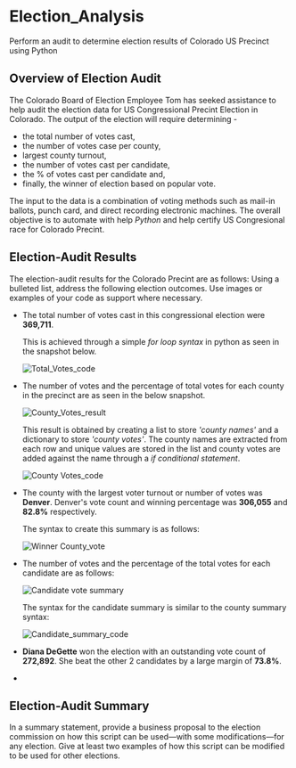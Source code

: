 # Election_Analysis
Perform an audit to determine election results of Colorado US Precinct using Python
## Overview of Election Audit 
The Colorado Board of Election Employee Tom has seeked assistance to help audit the election data for US Congressional Precint Election in Colorado. The output of the election will require determining -
- the total number of votes cast, 
- the number of votes case per county,
- largest county turnout,
- the number of votes cast per candidate, 
- the % of votes cast per candidate and,
- finally, the winner of election based on popular vote. 

The input to the data is a combination of voting methods such as mail-in ballots, punch card, and direct recording electronic machines. The overall objective is to automate with help *Python* and help certify US Congresional race for Colorado Precint.

## Election-Audit Results 
The election-audit results for the Colorado Precint are as follows:
Using a bulleted list, address the following election outcomes. Use images or examples of your code as support where necessary.

- The total number of votes cast in this congressional election were **369,711**.
  
  This is achieved through a simple *for loop syntax* in python as seen in the snapshot below.
  
  ![Total_Votes_code](https://user-images.githubusercontent.com/84694664/126076827-c9cdbc3d-e46d-4609-b91e-1500b96fc269.JPG)

- The number of votes and the percentage of total votes for each county in the precinct are as seen in the below snapshot.

  ![County_Votes_result](https://user-images.githubusercontent.com/84694664/126076941-5807e529-1507-4ee1-a58a-d6674fd4336e.JPG)
  
  This result is obtained by creating a list to store *'county names'* and a dictionary to store *'county votes'*. The county names are extracted from each row and unique values are stored in the list and county votes are added against the name through a *if conditional statement*.
  
  ![County Votes_code](https://user-images.githubusercontent.com/84694664/126077155-47be7dac-b5f0-434b-84d5-abf97a27cfc6.JPG)

- The county with the largest voter turnout or number of votes was **Denver**. Denver's vote count and winning percentage was **306,055** and **82.8%** respectively.
  
  The syntax to create this summary is as follows:
  
  ![Winner County_vote](https://user-images.githubusercontent.com/84694664/126077282-221afd12-f670-4462-bdcb-1c4d79b472d2.JPG)

- The number of votes and the percentage of the total votes for each candidate are as follows:

  ![Candidate vote summary](https://user-images.githubusercontent.com/84694664/126077408-f38afc2e-e1a6-419d-a043-50866a006bd4.JPG)

  The syntax for the candidate summary is similar to the county summary syntax:
  
  ![Candidate_summary_code](https://user-images.githubusercontent.com/84694664/126077447-2a85c4af-1a77-4762-9581-5b8f0229d30e.JPG)

- **Diana DeGette** won the election with an outstanding vote count of **272,892**. She beat the other 2 candidates by a large margin of **73.8%**.
- 


## Election-Audit Summary
In a summary statement, provide a business proposal to the election commission on how this script can be used—with some modifications—for any election. Give at least two examples of how this script can be modified to be used for other elections.
